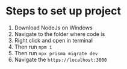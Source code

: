 # Steps to set up project

1. Download NodeJs on Windows
2. Navigate to the folder where code is
3. Right click and open in terminal
4. Then run `npm i`
5. Then run `npx prisma migrate dev`
6. Navigate the `https://localhost:3000`
